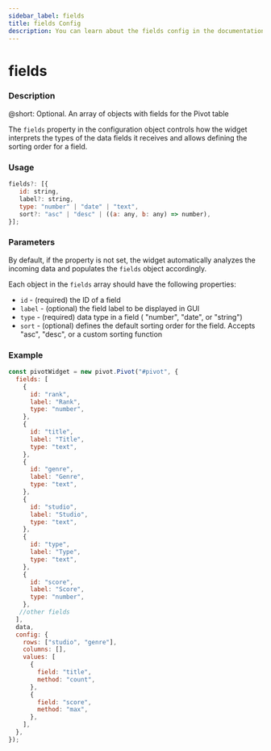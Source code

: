 ```yaml
---
sidebar_label: fields
title: fields Config
description: You can learn about the fields config in the documentation of the DHTMLX JavaScript Pivot library. Browse developer guides and API reference, try out code examples and live demos, and download a free 30-day evaluation version of DHTMLX Pivot.
---
```


# fields

### Description

@short: Optional. An array of objects with fields for the Pivot table

The `fields` property in the configuration object controls how the widget interprets the types of the data fields it receives and allows defining the sorting order for a field. 

### Usage

~~~jsx
fields?: [{
   id: string,
   label?: string,
   type: "number" | "date" | "text",
   sort?: "asc" | "desc" | ((a: any, b: any) => number),   
}];
~~~

### Parameters

By default, if the property is not set, the widget automatically analyzes the incoming data and populates the `fields` object accordingly. 

Each object in the `fields` array should have the following properties: 

- `id` - (required) the ID of a field
- `label` - (optional) the field label to be displayed in GUI
- `type` - (required) data type in a field ( "number", "date", or "string")
- `sort` - (optional) defines the default sorting order for the field. Accepts "asc", "desc", or a custom sorting function

### Example

~~~jsx {2-34}
const pivotWidget = new pivot.Pivot("#pivot", {
  fields: [
    {
      id: "rank",
      label: "Rank",
      type: "number",
    },
    {
      id: "title",
      label: "Title",
      type: "text",
    },
    {
      id: "genre",
      label: "Genre",
      type: "text",
    },
    {
      id: "studio",
      label: "Studio",
      type: "text",
    },
    {
      id: "type",
      label: "Type",
      type: "text",
    },
    {
      id: "score",
      label: "Score",
      type: "number",
    },
   //other fields
  ],
  data,
  config: {
    rows: ["studio", "genre"],
    columns: [],
    values: [
      {
        field: "title",
        method: "count",
      },
      {
        field: "score",
        method: "max",
      },
    ],
  },
});
~~~

